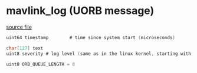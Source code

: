 # mavlink_log (UORB message)



[source file](https://github.com/PX4/PX4-Autopilot/blob/release/1.13/msg/mavlink_log.msg)

```c
uint64 timestamp		# time since system start (microseconds)

char[127] text
uint8 severity # log level (same as in the linux kernel, starting with 0)

uint8 ORB_QUEUE_LENGTH = 8

```
